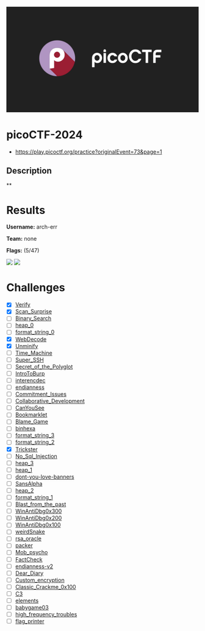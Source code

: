 ![logo](assets/logo.png)

# picoCTF-2024
- https://play.picoctf.org/practice?originalEvent=73&page=1

## Description
**


# Results
**Username:** arch-err

**Team:** none


**Flags:** (5/47)

![ ](assets/scoreboard.png)
![ ](assets/team-score.png)


# Challenges
- [x] [Verify](challenges/Verify)
- [x] [Scan_Surprise](challenges/Scan_Surprise)
- [ ] [Binary_Search](challenges/Binary_Search)
- [ ] [heap_0](challenges/heap_0)
- [ ] [format_string_0](challenges/format_string_0)
- [x] [WebDecode](challenges/WebDecode)
- [x] [Unminify](challenges/Unminify)
- [ ] [Time_Machine](challenges/Time_Machine)
- [ ] [Super_SSH](challenges/Super_SSH)
- [ ] [Secret_of_the_Polyglot](challenges/Secret_of_the_Polyglot)
- [ ] [IntroToBurp](challenges/IntroToBurp)
- [ ] [interencdec](challenges/interencdec)
- [ ] [endianness](challenges/endianness)
- [ ] [Commitment_Issues](challenges/Commitment_Issues)
- [ ] [Collaborative_Development](challenges/Collaborative_Development)
- [ ] [CanYouSee](challenges/CanYouSee)
- [ ] [Bookmarklet](challenges/Bookmarklet)
- [ ] [Blame_Game](challenges/Blame_Game)
- [ ] [binhexa](challenges/binhexa)
- [ ] [format_string_3](challenges/format_string_3)
- [ ] [format_string_2](challenges/format_string_2)
- [x] [Trickster](challenges/Trickster)
- [ ] [No_Sql_Injection](challenges/No_Sql_Injection)
- [ ] [heap_3](challenges/heap_3)
- [ ] [heap_1](challenges/heap_1)
- [ ] [dont-you-love-banners](challenges/dont-you-love-banners)
- [ ] [SansAlpha](challenges/SansAlpha)
- [ ] [heap_2](challenges/heap_2)
- [ ] [format_string_1](challenges/format_string_1)
- [ ] [Blast_from_the_past](challenges/Blast_from_the_past)
- [ ] [WinAntiDbg0x300](challenges/WinAntiDbg0x300)
- [ ] [WinAntiDbg0x200](challenges/WinAntiDbg0x200)
- [ ] [WinAntiDbg0x100](challenges/WinAntiDbg0x100)
- [ ] [weirdSnake](challenges/weirdSnake)
- [ ] [rsa_oracle](challenges/rsa_oracle)
- [ ] [packer](challenges/packer)
- [ ] [Mob_psycho](challenges/Mob_psycho)
- [ ] [FactCheck](challenges/FactCheck)
- [ ] [endianness-v2](challenges/endianness-v2)
- [ ] [Dear_Diary](challenges/Dear_Diary)
- [ ] [Custom_encryption](challenges/Custom_encryption)
- [ ] [Classic_Crackme_0x100](challenges/Classic_Crackme_0x100)
- [ ] [C3](challenges/C3)
- [ ] [elements](challenges/elements)
- [ ] [babygame03](challenges/babygame03)
- [ ] [high_frequency_troubles](challenges/high_frequency_troubles)
- [ ] [flag_printer](challenges/flag_printer)
